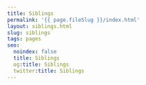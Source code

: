 ```yaml
---
title: Siblings
permalink: '{{ page.fileSlug }}/index.html'
layout: siblings.html
slug: siblings
tags: pages
seo:
  noindex: false
  title: Siblings
  og:title: Siblings
  twitter:title: Siblings
---
```



